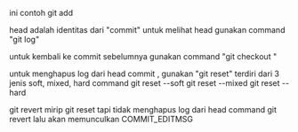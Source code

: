 ini contoh git add

head adalah identitas dari "commit"
untuk melihat head gunakan command "git log"

untuk kembali ke commit sebelumnya gunakan command "git checkout <head>"

untuk menghapus log dari head commit , gunakan "git reset"
terdiri dari 3 jenis soft, mixed, hard
command 
    git reset --soft <head>
    git reset --mixed <head>
    git reset --hard <head>

git revert mirip git reset tapi tidak menghapus log dari head
command 
    git revert <head>
lalu akan memunculkan COMMIT_EDITMSG
